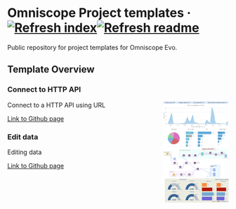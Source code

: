 # Omniscope Project templates &middot; [![Refresh index](https://github.com/visokio/omniscope-project-templates/actions/workflows/refresh_index.yml/badge.svg)](https://github.com/visokio/omniscope-project-templates/actions/workflows/refresh_index.yml)[![Refresh readme](https://github.com/visokio/omniscope-project-templates/actions/workflows/refresh_readme.yml/badge.svg)](https://github.com/visokio/omniscope-project-templates/actions/workflows/refresh_readme.yml)

Public repository for project templates for Omniscope Evo.

## Template Overview
<div id="ConnecttoHTTPAPI"/>

### Connect to HTTP API

<img align="right" src="https://github.com/visokio/omniscope-project-templates/blob/master/Connect to HTTP API/thumbnail.png" width="150px" height="auto"/>

Connect to a HTTP API using URL

[Link to Github page](Connect%20to%20HTTP%20API)

<div id="Editdata"/>

### Edit data

<img align="right" src="https://github.com/visokio/omniscope-project-templates/blob/master/Edit data/thumbnail.png" width="150px" height="auto"/>

Editing data

[Link to Github page](Edit%20data)

